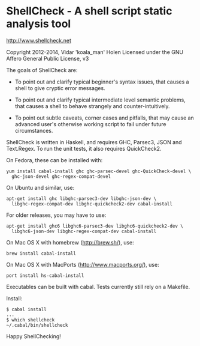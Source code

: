 # ShellCheck - A shell script static analysis tool

http://www.shellcheck.net

Copyright 2012-2014, Vidar 'koala_man' Holen
Licensed under the GNU Affero General Public License, v3

The goals of ShellCheck are:

  - To point out and clarify typical beginner's syntax issues,
    that causes a shell to give cryptic error messages.

  - To point out and clarify typical intermediate level semantic problems,
    that causes a shell to behave strangely and counter-intuitively.

  - To point out subtle caveats, corner cases and pitfalls, that may cause an
    advanced user's otherwise working script to fail under future circumstances.

ShellCheck is written in Haskell, and requires GHC, Parsec3, JSON and
Text.Regex. To run the unit tests, it also requires QuickCheck2.

On Fedora, these can be installed with:

    yum install cabal-install ghc ghc-parsec-devel ghc-QuickCheck-devel \
      ghc-json-devel ghc-regex-compat-devel

On Ubuntu and similar, use:

    apt-get install ghc libghc-parsec3-dev libghc-json-dev \
      libghc-regex-compat-dev libghc-quickcheck2-dev cabal-install

For older releases, you may have to use:

    apt-get install ghc6 libghc6-parsec3-dev libghc6-quickcheck2-dev \
      libghc6-json-dev libghc-regex-compat-dev cabal-install

On Mac OS X with homebrew (http://brew.sh/), use:

    brew install cabal-install

On Mac OS X with MacPorts (http://www.macports.org/), use:

    port install hs-cabal-install

Executables can be built with cabal. Tests currently still rely on a Makefile.

Install:

    $ cabal install
    ...
    $ which shellcheck
    ~/.cabal/bin/shellcheck

Happy ShellChecking!
